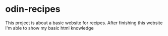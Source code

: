 # odin-recipes
This project is about a basic website for recipes.
After finishing this website I'm able to show my basic html knowledge